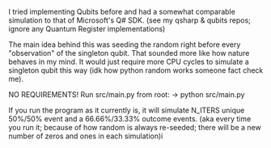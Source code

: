 I tried implementing Qubits before and had a somewhat comparable simulation to that of Microsoft's Q# SDK. (see my qsharp & qubits repos; ignore any Quantum Register implementations)

The main idea behind this was seeding the random right before every "observation" of the singleton qubit. That sounded more like how nature behaves in my mind. It would just require more CPU cycles to simulate a singleton qubit this way (idk how python random works someone fact check me).

NO REQUIREMENTS! Run src/main.py from root:
    -> python src/main.py

If you run the program as it currently is, it will simulate N_ITERS unique 50%/50% event and a 66.66%/33.33% outcome events. (aka every time you run it; because of how random is always re-seeded; there will be a new number of zeros and ones in each simulation)i